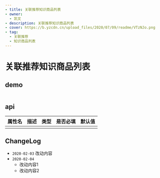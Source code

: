 ```yaml
---
- title: 关联推荐知识商品列表
- owner:
  - 凯文
- description: 关联推荐知识商品列表
- cover: https://b.yzcdn.cn/upload_files/2020/07/09/readme/VTzNJo.png
- tag:
  - 关联推荐
  - 知识商品列表
---
```


# 关联推荐知识商品列表
## demo
```jsx
```
## api
| 属性名  | 描述                 | 类型                                                  | 是否必填 | 默认值               |
| ------ | ------------------- | ---------------------------------------------------- | ------- | ------------------- |
|        |                     |                                                      |         |                     |

## ChangeLog
- `2020-02-03` 改动内容
- `2020-02-04`
  - 改动内容1
  - 改动内容2